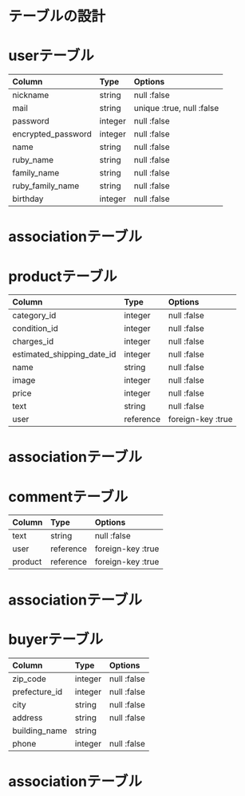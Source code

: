 # テーブルの設計

# userテーブル
| Column             | Type     | Options                      |
|:-------------------|:---------|:-----------------------------|
| nickname           | string   | null :false                  |
| mail               | string   | unique :true,  null :false   |
| password           | integer  | null :false                  |
| encrypted_password | integer  | null :false                  |
| name               | string   | null :false                  |
| ruby_name          | string   | null :false                  |
| family_name        | string   | null :false                  |
| ruby_family_name   | string   | null :false                  |
| birthday           | integer  | null :false                  |

# associationテーブル

# productテーブル
| Column                     | Type       | Options             |
|:---------------------------|:-----------|:--------------------|
| category_id                | integer    | null :false         |
| condition_id               | integer    | null :false         |
| charges_id                 | integer    | null :false         |
| estimated_shipping_date_id | integer    | null :false         |
| name                       | string     | null :false         |
| image                      | integer    | null :false         |
| price                      | integer    | null :false         |
| text                       | string     | null :false         |
| user                       | reference  | foreign-key :true   |
# associationテーブル

# commentテーブル
| Column    | Type       | Options           |
|:----------|:-----------|:------------------|
| text      | string     | null :false       |
| user      | reference  | foreign-key :true |
| product   | reference  | foreign-key :true |
# associationテーブル

# buyerテーブル
| Column                | Type       | Options      |
|:----------------------|:-----------|:-------------|
| zip_code              | integer    | null :false  |
| prefecture_id         | integer    | null :false  |
| city                  | string     | null :false  |
| address               | string     | null :false  |
| building_name         | string     |              |
| phone                 | integer    | null :false  |
# associationテーブル